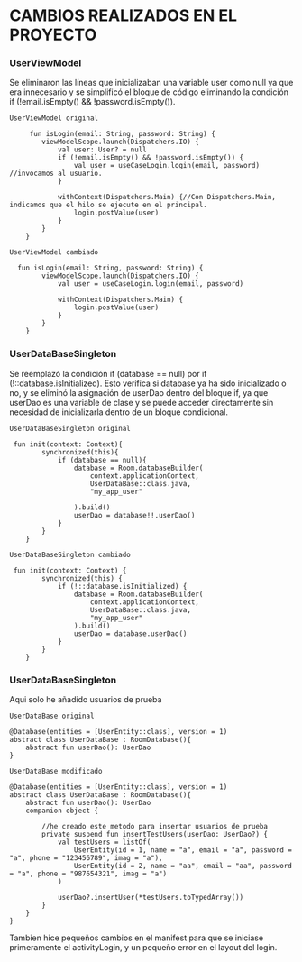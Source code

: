# CAMBIOS REALIZADOS EN EL PROYECTO

### UserViewModel
Se eliminaron las líneas que inicializaban una variable user como null ya que era innecesario y se simplificó el bloque de código eliminando la condición if (!email.isEmpty() && !password.isEmpty()).

`UserViewModel original`
```
     fun isLogin(email: String, password: String) {
        viewModelScope.launch(Dispatchers.IO) {
            val user: User? = null
            if (!email.isEmpty() && !password.isEmpty()) {
                val user = useCaseLogin.login(email, password) //invocamos al usuario.
            }
          
            withContext(Dispatchers.Main) {//Con Dispatchers.Main, indicamos que el hilo se ejecute en el principal.
                login.postValue(user)
            }
        }
    }

```


`UserViewModel cambiado`
```
  fun isLogin(email: String, password: String) {
        viewModelScope.launch(Dispatchers.IO) {
            val user = useCaseLogin.login(email, password)

            withContext(Dispatchers.Main) {
                login.postValue(user)
            }
        }
    }

```
### UserDataBaseSingleton

Se reemplazó la condición if (database == null) por if (!::database.isInitialized). Esto verifica si database ya ha sido inicializado o no, y se eliminó la asignación de userDao dentro del bloque if, ya que userDao es una variable de clase y se puede acceder directamente sin necesidad de inicializarla dentro de un bloque condicional.

`UserDataBaseSingleton original`
```
 fun init(context: Context){
        synchronized(this){
            if (database == null){
                database = Room.databaseBuilder(
                    context.applicationContext,
                    UserDataBase::class.java,
                    "my_app_user"

                ).build()
                userDao = database!!.userDao()
            }
        }
    }

```

`UserDataBaseSingleton cambiado`
```
 fun init(context: Context) {
        synchronized(this) {
            if (!::database.isInitialized) {
                database = Room.databaseBuilder(
                    context.applicationContext,
                    UserDataBase::class.java,
                    "my_app_user"
                ).build()
                userDao = database.userDao()
            }
        }
    }

```

### UserDataBaseSingleton
Aqui solo he añadido usuarios de prueba

`UserDataBase original`
```
@Database(entities = [UserEntity::class], version = 1)
abstract class UserDataBase : RoomDatabase(){
    abstract fun userDao(): UserDao
}

```
`UserDataBase modificado`
```
@Database(entities = [UserEntity::class], version = 1)
abstract class UserDataBase : RoomDatabase(){
    abstract fun userDao(): UserDao
    companion object {

        //he creado este metodo para insertar usuarios de prueba
        private suspend fun insertTestUsers(userDao: UserDao?) {
            val testUsers = listOf(
                UserEntity(id = 1, name = "a", email = "a", password = "a", phone = "123456789", imag = "a"),
                UserEntity(id = 2, name = "aa", email = "aa", password = "a", phone = "987654321", imag = "a")
            )

            userDao?.insertUser(*testUsers.toTypedArray())
        }
    }
}
```


Tambien hice pequeños cambios en el manifest para que se iniciase primeramente el activityLogin, y un pequeño error en el layout del login.